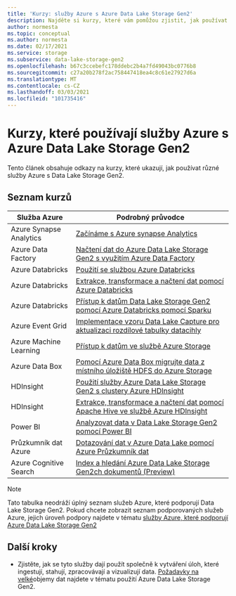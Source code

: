 ```yaml
---
title: 'Kurzy: služby Azure s Azure Data Lake Storage Gen2'
description: Najděte si kurzy, které vám pomůžou zjistit, jak používat služby Azure s Azure Data Lake Storage Gen2.
author: normesta
ms.topic: conceptual
ms.author: normesta
ms.date: 02/17/2021
ms.service: storage
ms.subservice: data-lake-storage-gen2
ms.openlocfilehash: b67c3ccebefc178ddebc2b4a7fd49043bc0776b8
ms.sourcegitcommit: c27a20b278f2ac758447418ea4c8c61e27927d6a
ms.translationtype: MT
ms.contentlocale: cs-CZ
ms.lasthandoff: 03/03/2021
ms.locfileid: "101735416"
---
```

# <a name="tutorials-that-use-azure-services-with-azure-data-lake-storage-gen2"></a>Kurzy, které používají služby Azure s Azure Data Lake Storage Gen2

Tento článek obsahuje odkazy na kurzy, které ukazují, jak používat různé služby Azure s Data Lake Storage Gen2. 

## <a name="list-of-tutorials"></a>Seznam kurzů

| Služba Azure | Podrobný průvodce | 
|---------------|-------------------|
| Azure Synapse Analytics | [Začínáme s Azure synapse Analytics](../../synapse-analytics/get-started.md) |
| Azure Data Factory | [Načtení dat do Azure Data Lake Storage Gen2 s využitím Azure Data Factory](../../data-factory/load-azure-data-lake-storage-gen2.md) |
| Azure Databricks | [Použití se službou Azure Databricks](https://docs.azuredatabricks.net/data/data-sources/azure/azure-datalake-gen2.html) |
| Azure Databricks | [Extrakce, transformace a načtení dat pomocí Azure Databricks](/azure/databricks/scenarios/databricks-extract-load-sql-data-warehouse) |
| Azure Databricks | [Přístup k datům Data Lake Storage Gen2 pomocí Azure Databricks pomocí Sparku](data-lake-storage-use-databricks-spark.md)|
| Azure Event Grid | [Implementace vzoru Data Lake Capture pro aktualizaci rozdílové tabulky datacihly](data-lake-storage-events.md) |
| Azure Machine Learning | [Přístup k datům ve službě Azure Storage](../../machine-learning/how-to-access-data.md) |
| Azure Data Box | [Pomocí Azure Data Box migrujte data z místního úložiště HDFS do Azure Storage](data-lake-storage-migrate-on-premises-hdfs-cluster.md) |
| HDInsight | [Použití služby Azure Data Lake Storage Gen2 s clustery Azure HDInsight](../../hdinsight/hdinsight-hadoop-use-data-lake-storage-gen2.md) |
| HDInsight | [Extrakce, transformace a načtení dat pomocí Apache Hive ve službě Azure HDInsight](data-lake-storage-tutorial-extract-transform-load-hive.md) |
| Power BI | [Analyzovat data v Data Lake Storage Gen2 pomocí Power BI](/power-query/connectors/datalakestorage) |
| Průzkumník dat Azure | [Dotazování dat v Azure Data Lake pomocí Azure Průzkumník dat](/azure/data-explorer/data-lake-query-data) |
| Azure Cognitive Search | [Index a hledání Azure Data Lake Storage Gen2ch dokumentů (Preview)](../../search/search-howto-index-azure-data-lake-storage.md) |

> [!NOTE]
> Tato tabulka neodráží úplný seznam služeb Azure, které podporují Data Lake Storage Gen2. Pokud chcete zobrazit seznam podporovaných služeb Azure, jejich úroveň podpory najdete v tématu [služby Azure, které podporují Azure Data Lake Storage Gen2](data-lake-storage-supported-azure-services.md)

## <a name="next-steps"></a>Další kroky

- Zjistěte, jak se tyto služby dají použít společně k vytváření úloh, které ingestují, stahují, zpracovávají a vizualizují data. [Požadavky na velké](data-lake-storage-data-scenarios.md)objemy dat najdete v tématu použití Azure Data Lake Storage Gen2.
